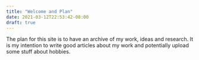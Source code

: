```yaml
---
title: "Welcome and Plan"
date: 2021-03-12T22:53:42-08:00
draft: true
---
```


The plan for this site is to have an archive of my work, ideas and research. It is my intention to
write good articles about my work and potentially upload some stuff about hobbies. 